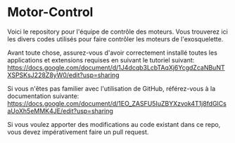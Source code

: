 # Motor-Control

Voici le repository pour l'équipe de contrôle des moteurs. Vous trouverez ici les divers codes utilisés pour faire contrôler les moteurs de l'exosquelette.

Avant toute chose, assurez-vous d'avoir correctement installé toutes les applications et extensions requises en suivant le tutoriel suivant: https://docs.google.com/document/d/1J4dcqb3LcbTAqXj6YcgdZcaNBuNTXSPSKsJ228Z8yW0/edit?usp=sharing

Si vous n'êtes pas familier avec l'utilisation de GitHub, référez-vous à la documentation suivante: https://docs.google.com/document/d/1EO_ZASFU5IuZBYXzvok4T1j8fdGlCsaUoXh5eMMK4JE/edit?usp=sharing

Si vous voulez apporter des modifications au code existant dans ce repo, vous devez impérativement faire un pull request.
